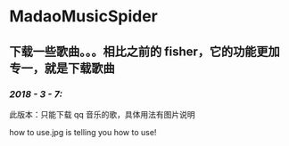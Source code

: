 # MadaoMusicSpider
## 下载一些歌曲。。。相比之前的 fisher，它的功能更加专一，就是下载歌曲

### *2018 - 3 - 7:*

此版本：只能下载 qq 音乐的歌，具体用法有图片说明

how to use.jpg is telling you how to use!                                                                                            
